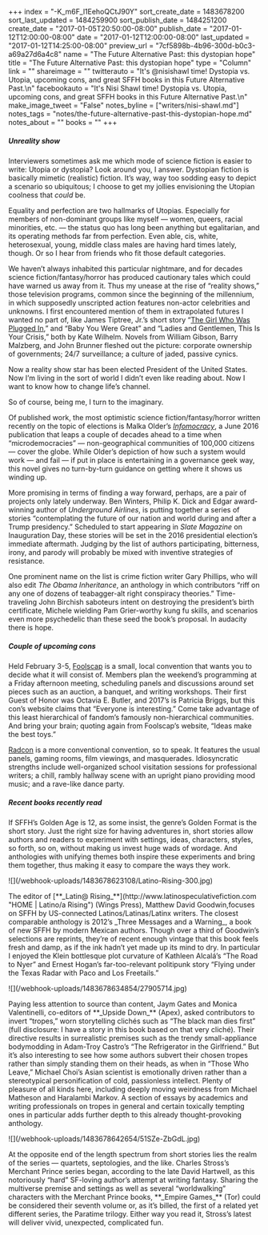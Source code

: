 +++
index = "-K_m6F_l1EehoQCtJ90Y"
sort_create_date = 1483678200
sort_last_updated = 1484259900
sort_publish_date = 1484251200
create_date = "2017-01-05T20:50:00-08:00"
publish_date = "2017-01-12T12:00:00-08:00"
date = "2017-01-12T12:00:00-08:00"
last_updated = "2017-01-12T14:25:00-08:00"
preview_url = "7cf5898b-4b96-300d-b0c3-a69a27d6a4c8"
name = "The Future Alternative Past: this dystopian hope"
title = "The Future Alternative Past: this dystopian hope"
type = "Column"
link = ""
shareimage = ""
twitterauto = "It's @nisishawl time! Dystopia vs. Utopia, upcoming cons, and great SFFH books in this Future Alternative Past.\n"
facebookauto = "It's Nisi Shawl time! Dystopia vs. Utopia, upcoming cons, and great SFFH books in this Future Alternative Past.\n"
make_image_tweet = "False"
notes_byline = ["writers/nisi-shawl.md"]
notes_tags = "notes/the-future-alternative-past-this-dystopian-hope.md"
notes_about = ""
books = ""
+++
<h5>Unreality show</h5>

Interviewers sometimes ask me which mode of science fiction is easier to write: Utopia or dystopia? Look around you, I answer. Dystopian fiction is basically mimetic (realistic) fiction. It’s way, way too sodding easy to depict a scenario so ubiquitous; I choose to get my jollies envisioning the Utopian coolness that *could* be.

Equality and perfection are two hallmarks of Utopias. Especially for members of non-dominant groups like myself &mdash; women, queers, racial minorities, etc. &mdash; the status quo has long been anything but egalitarian, and its operating methods far from perfection. Even able, cis, white, heterosexual, young, middle class males are having hard times lately, though. Or so I hear from friends who fit those default categories.

We haven’t always inhabited this particular nightmare, and for decades science fiction/fantasy/horror has produced cautionary tales which could have warned us away from it. Thus my unease at the rise of “reality shows,” those television programs, common since the beginning of the millennium, in which supposedly unscripted action features non-actor celebrities and unknowns. I first encountered mention of them in extrapolated futures I wanted no part of, like James Tiptree, Jr.’s short story “[The Girl Who Was Plugged In](http://hell.pl/agnus/anglistyka/2211/James%20Tiptree%20Jr%20-%20The%20Girl%20Who%20Was%20Plugged%20In.htm),” and “Baby You Were Great” and “Ladies and Gentlemen, This Is Your Crisis,” both by Kate Wilhelm. Novels from William Gibson, Barry Malzberg, and John Brunner fleshed out the picture: corporate ownership of governments; 24/7 surveillance; a culture of jaded, passive cynics.

Now a reality show star has been elected President of the United States. Now I’m living in the sort of world I didn’t even like reading about. Now I want to know how to change life’s channel.

So of course, being me, I turn to the imaginary.

Of published work, the most optimistic science fiction/fantasy/horror written recently on the topic of elections is Malka Older’s [_Infomocracy_](http://us.macmillan.com/infomocracy/malkaolder/9780765385147), a June 2016 publication that leaps a couple of decades ahead to a time when “microdemocracies” &mdash; non-geographical communities of 100,000 citizens &mdash; cover the globe. While Older’s depiction of how such a system would work &mdash; and fail &mdash; if put in place is entertaining in a governance geek way, this novel gives no turn-by-turn guidance on getting where it shows us winding up.

More promising in terms of finding a way forward, perhaps, are a pair of projects only lately underway. Ben Winters, Philip K. Dick and Edgar award-winning author of _Underground Airlines_, is putting together a series of stories “contemplating the future of our nation and world during and after a Trump presidency.” Scheduled to start appearing in _Slate Magazine_ on Inauguration Day, these stories will be set in the 2016 presidential election’s immediate aftermath. Judging by the list of authors participating, bitterness, irony, and parody will probably be mixed with inventive strategies of resistance.

One prominent name on the list is crime fiction writer Gary Phillips, who will also edit _The Obama Inheritance_, an anthology in which contributors “riff on any one of dozens of teabagger-alt right conspiracy theories.” Time-traveling John Birchish saboteurs intent on destroying the president’s birth certificate, Michele wielding Pam Grier-worthy kung fu skills, and scenarios even more psychedelic than these seed the book’s proposal. In audacity there is hope.

<h5>Couple of upcoming cons</h5>

Held February 3-5, [Foolscap](http://www.foolscap.org/) is a small, local convention that wants you to decide what it will consist of. Members plan the weekend’s programming at a Friday afternoon meeting, scheduling panels and discussions around set pieces such as an auction, a banquet, and writing workshops. Their first Guest of Honor was Octavia E. Butler, and 2017’s is Patricia Briggs, but this con’s website claims that “Everyone is interesting.” Come take advantage of this least hierarchical of fandom’s famously non-hierarchical communities. And bring your brain; quoting again from Foolscap’s website, “Ideas make the best toys.”

[Radcon](http://www.radcon.org/) is a more conventional convention, so to speak. It features the usual panels, gaming rooms, film viewings, and masquerades. Idiosyncratic strengths include well-organized school visitation sessions for professional writers; a chill, rambly hallway scene with an upright piano providing mood music; and a rave-like dance party. 

<h5>Recent books recently read</h5>

If SFFH’s Golden Age is 12, as some insist, the genre’s Golden Format is the short story. Just the right size for having adventures in, short stories allow authors and readers to experiment with settings, ideas, characters, styles, so forth, so on, without making us invest huge wads of wordage. And anthologies with unifying themes both inspire these experiments and bring them together, thus making it easy to compare the ways they work.

<p class="image-left">![](/webhook-uploads/1483678623108/Latino-Rising-300.jpg)</p>

<p class="noindent">The editor of [**_Latin@ Rising_**](http://www.latinospeculativefiction.com "HOME | Latino/a Rising") (Wings Press), Matthew David Goodwin,focuses on SFFH by US-connected Latinos/Latinas/Latinx writers. The closest comparable anthology is 2012’s _Three Messages and a Warning_, a book of new SFFH by modern Mexican authors. Though over a third of Goodwin’s selections are reprints, they’re of recent enough vintage that this book feels fresh and damp, as if the ink hadn’t yet made up its mind to dry. In particular I enjoyed the Klein bottlesque plot curvature of Kathleen Alcalá’s “The Road to Nyer” and Ernest Hogan’s far-too-relevant politipunk story “Flying under the Texas Radar with Paco and Los Freetails.”</p>

<p class="image-left">![](/webhook-uploads/1483678634854/27905714.jpg)</p>

<p class="noindent">Paying less attention to source than content, Jaym Gates and Monica Valentinelli, co-editors of **_Upside Down_** (Apex), asked contributors to invert “tropes,” worn storytelling clichés such as “The black man dies first” (full disclosure: I have a story in this book based on that very cliché). Their directive results in surrealistic premises such as the trendy small-appliance bodymodding in Adam-Troy Castro’s “The Refrigerator in the Girlfriend.” But it’s also interesting to see how some authors subvert their chosen tropes rather than simply standing them on their heads, as when in “Those Who Leave,” Michael Choi’s Asian scientist is emotionally driven rather than a stereotypical personification of cold, passionless intellect. Plenty of pleasure of all kinds here, including deeply moving weirdness from Michael Matheson and Haralambi Markov. A section of essays by academics and writing professionals on tropes in general and certain toxically tempting ones in particular adds further depth to this already thought-provoking anthology.</p>

<p class="image-left">![](/webhook-uploads/1483678642654/51SZe-ZbGdL.jpg)</p>

<p class="noindent">At the opposite end of the length spectrum from short stories lies the realm of the series &mdash; quartets, septologies, and the like. Charles Stross’s Merchant Prince series began, according to the late David Hartwell, as this notoriously “hard” SF-loving author’s attempt at writing fantasy. Sharing the multiverse premise and settings as well as several “worldwalking” characters with the Merchant Prince books, **_Empire Games_** (Tor) could be considered their seventh volume or, as it’s billed, the first of a related yet different series, the Paratime trilogy. Either way you read it, Stross’s latest will deliver vivid, unexpected, complicated fun.</p>

